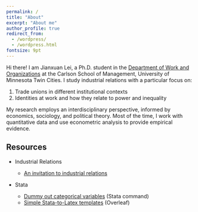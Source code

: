 ```yaml
---
permalink: /
title: "About"
excerpt: "About me"
author_profile: true
redirect_from: 
  - /wordpress/
  - /wordpress.html
fontsize: 9pt
---
```


Hi there! I am Jianxuan Lei, a Ph.D. student in the [Department of Work and Organizations](https://carlsonschool.umn.edu/departments/work-organizations-department) at the Carlson School of Management, University of Minnesota Twin Cities. I study industrial relations with a particular focus on:

1. Trade unions in different institutional contexts
2. Identities at work and how they relate to power and inequality
      
My research employs an interdisciplinary perspective, informed by economics, sociology, and political theory. Most of the time, I work with quantitative data and use econometric analysis to provide empirical evidence.

## Resources
* Industrial Relations
  * [An invitation to industrial relations](https://jianxuan-lei.github.io/posts/2022/10/industrial-relations/)

* Stata
  * [Dummy out categorical variables](https://jianxuan-lei.github.io/posts/2022/10/dummyout/) (Stata command)
  * [Simple Stata-to-Latex templates](https://www.overleaf.com/read/kfxrxfbqsytm) (Overleaf)
